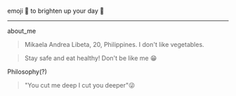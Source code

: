 emoji :sunflower: to brighten up your day :yellow_heart:
***
about_me
> Mikaela Andrea Libeta, 20, Philippines. I don't like vegetables. 

> Stay safe and eat healthy! Don't be like me :grin:

Philosophy(?) 

> "You cut me deep I cut you deeper":stuck_out_tongue_winking_eye:
